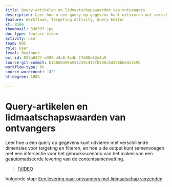 ```yaml
---
title: Query-artikelen en lidmaatschapswaarden van ontvangers
description: Leer hoe u een query op gegevens kunt uitvieren met verschillende dimensies voor targeting en filteren, en hoe u de output kunt samenvoegen met een intersectie voor het gebruiksscenario van het maken van een geautomatiseerde levering van de contentsamenvatting.
feature: Workflows, Targeting Activity, Query Editor
kt: 8166
thumbnail: 336537.jpg
doc-type: feature video
activity: use
team: DOC
role: User
level: Beginner
exl-id: 053a657f-e399-44a8-8c4b-17d08e82e4a9
source-git-commit: b1b8d8a99a551239c445fb588cbd126b66a53c9b
workflow-type: ht
source-wordcount: '82'
ht-degree: 100%

---
```


# Query-artikelen en lidmaatschapswaarden van ontvangers

Leer hoe u een query op gegevens kunt uitvieren met verschillende dimensies voor targeting en filteren, en hoe u de output kunt samenvoegen met een intersectie voor het gebruiksscenario van het maken van een geautomatiseerde levering van de contentsamenvatting.

>[!VIDEO](https://video.tv.adobe.com/v/336537?quality=12&learn=on)

Volgende stap: [Een levering naar ontvangers met lidmaatschap verzenden](/help/tutorial-use-soap-apis/send-delivery-to-subscribed-recipients.md)
